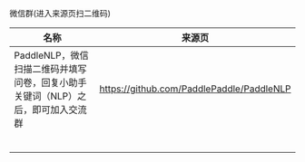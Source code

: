 微信群(进入来源页扫二维码)

| 名称 | 来源页 |
| ------------------------------------- | --------------------------------------------------- |
| PaddleNLP，微信扫描二维码并填写问卷，回复小助手关键词（NLP）之后，即可加入交流群 | https://github.com/PaddlePaddle/PaddleNLP |
| | |
| | |
| | |
| | |
| | |
| | |

